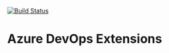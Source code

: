 [![Build Status](https://dev.azure.com/jasharma/AzureDevOpsExtensions/_apis/build/status/ursjatin26.azuredevopsext?branchName=master)](https://dev.azure.com/jasharma/AzureDevOpsExtensions/_build/latest?definitionId=3&branchName=master)
# Azure DevOps Extensions
